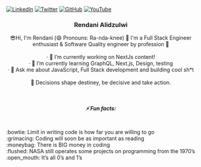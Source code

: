 [![LinkedIn][linkedin-shield]](https://www.linkedin.com/in/rendani-alidzulwi/)
[![Twitter][twitter-shield]](https://twitter.com/blckink_za)
[![GitHub][github-shield]](https://github.com/Rendani-Ally)
[![YouTube][youtube-shield]](https://www.youtube.com/channel/UClTqKk9kS0yb2eo7YCYqKNQ)

  
<p align="center">
  <a href="https://github.com/ThemeQuest/specs-on-website">
    <!-- <img src="src/assets/logo.png" alt="Logo" width="80" height="80"> -->
  </a>

  <h3 align="center">Rendani Alidzulwi</h3>

  <p align="center">
    😎Hi, I'm Rendani (😄 Pronouns: Ra-nda-knee) 👋 I'm a Full Stack Engineer enthusiast & Software Quality engineer by profession 🌱
    <br />
    <br />·
    🔭 I’m currently working on NextJs content!
    <br/>
    ·
    🌱 I’m currently learning GraphQL, Next.js, Design, testing
    <br/>
    ·
    💬 Ask me about JavaScript, Full Stack development and building cool sh*t
    <br /><br/>
    💬 Decisions shape destiney, be decisive and take action.
  </p>
  
   <br />
  <p align="center">
    <h5 align="center">⚡ Fun facts: </h5>
    <br />
    :bowtie: Limit in writing code is how far you are willing to go
    <br />
    :grimacing: Coding will soon be as important as reading
    <br />
    :moneybag: There is BIG money in coding
    <br />
    :flushed: NASA still operates some projects on programming from the 1970’s
    <br />
    :open_mouth: It’s all 0’s and 1’s
    <br />
  </p>
</p>


<!-- MARKDOWN LINKS & IMAGES -->
<!-- https://www.markdownguide.org/basic-syntax/#reference-style-links -->
[linkedin-shield]: https://img.shields.io/badge/-LinkedIn-black.svg?style=for-the-badge&logo=linkedin&colorB=555
[twitter-shield]: https://img.shields.io/badge/-Twitter-black.svg?style=for-the-badge&logo=twitter&colorB=555
[github-shield]: https://img.shields.io/badge/-GitHub-black.svg?style=for-the-badge&logo=github&colorB=555
[youtube-shield]: https://img.shields.io/badge/-YouTube-black.svg?style=for-the-badge&logo=youtube&colorB=555

